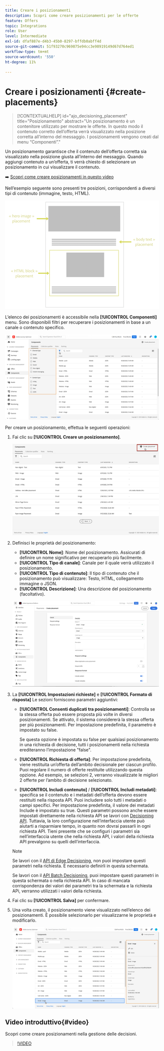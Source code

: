 ```yaml
---
title: Creare i posizionamenti
description: Scopri come creare posizionamenti per le offerte
feature: Offers
topic: Integrations
role: User
level: Intermediate
exl-id: dfaf887e-d4b3-45b0-8297-bffdb0abff4d
source-git-commit: 51f93270c969875e94cc3e98919149d67d764ed1
workflow-type: tm+mt
source-wordcount: '550'
ht-degree: 11%

---
```


# Creare i posizionamenti {#create-placements}

>[!CONTEXTUALHELP]
>id="ajo_decisioning_placement"
>title="Posizionamento"
>abstract="Un posizionamento è un contenitore utilizzato per mostrare le offerte. In questo modo il contenuto corretto dell’offerta verrà visualizzato nella posizione corretta all’interno del messaggio. I posizionamenti vengono creati dal menu “Componenti”."

Un posizionamento garantisce che il contenuto dell’offerta corretta sia visualizzato nella posizione giusta all’interno del messaggio. Quando aggiungi contenuto a un’offerta, ti verrà chiesto di selezionare un posizionamento in cui visualizzare il contenuto.

➡️ [Scopri come creare posizionamenti in questo video](#video)

Nell’esempio seguente sono presenti tre posizioni, corrispondenti a diversi tipi di contenuto (immagine, testo, HTML).

![](../assets/offers_placement_schema.png)

L’elenco dei posizionamenti è accessibile nella **[!UICONTROL Componenti]** menu. Sono disponibili filtri per recuperare i posizionamenti in base a un canale o contenuto specifico.

![](../assets/placements_filter.png)

Per creare un posizionamento, effettua le seguenti operazioni:

1. Fai clic su **[!UICONTROL Creare un posizionamento]**.

   ![](../assets/offers_placement_creation.png)

1. Definisci le proprietà del posizionamento:

   * **[!UICONTROL Nome]**: Nome del posizionamento. Assicurati di definire un nome significativo per recuperarlo più facilmente.
   * **[!UICONTROL Tipo di canale]**: Canale per il quale verrà utilizzato il posizionamento.
   * **[!UICONTROL Tipo di contenuto]**: Il tipo di contenuto che il posizionamento può visualizzare: Testo, HTML, collegamento immagine o JSON.
   * **[!UICONTROL Descrizione]**: Una descrizione del posizionamento (facoltativo).

   ![](../assets/offers_placement_creation_properties.png)


1. La **[!UICONTROL Impostazioni richieste]** e **[!UICONTROL Formato di risposta]** Le sezioni forniscono parametri aggiuntivi:

   * **[!UICONTROL Consenti duplicati tra posizionamenti]**: Controlla se la stessa offerta può essere proposta più volte in diversi posizionamenti. Se attivato, il sistema considererà la stessa offerta per più posizionamenti. Per impostazione predefinita, il parametro è impostato su false.

      Se questa opzione è impostata su false per qualsiasi posizionamento in una richiesta di decisione, tutti i posizionamenti nella richiesta erediteranno l’impostazione &quot;false&quot;.

   * **[!UICONTROL Richiesta di offerta]**: Per impostazione predefinita, viene restituita un’offerta dell’ambito decisionale per ciascun profilo. Puoi regolare il numero di offerte restituite utilizzando questa opzione. Ad esempio, se selezioni 2, verranno visualizzate le migliori 2 offerte per l’ambito di decisione selezionato.

   * **[!UICONTROL Includi contenuto]** / **[!UICONTROL Includi metadati]**: specifica se il contenuto e i metadati dell’offerta devono essere restituiti nella risposta API. Puoi includere solo tutti i metadati o campi specifici. Per impostazione predefinita, il valore dei metadati Include è impostato su true.
   Questi parametri possono anche essere impostati direttamente nella richiesta API se lavori con [Decisioning API](https://experienceleague.adobe.com/docs/journey-optimizer/using/offer-decisioning/api-reference/offer-delivery-api/decisioning-api.html). Tuttavia, la loro configurazione nell’interfaccia utente può aiutarti a risparmiare tempo, in quanto non dovrai passarli in ogni richiesta API. Tieni presente che se configuri i parametri sia nell’interfaccia utente che nella richiesta API, i valori della richiesta API prevalgono su quelli dell’interfaccia.

   >[!NOTE]
   >
   >Se lavori con il [API di Edge Decisioning](https://experienceleague.adobe.com/docs/journey-optimizer/using/offer-decisioning/api-reference/offer-delivery-api/edge-decisioning-api.html?), non puoi impostare questi parametri nella richiesta. È necessario definirli in questa schermata.
   >
   >Se lavori con il [API Batch Decisioning](../api-reference/offer-delivery-api/batch-decisioning-api.md), puoi impostare questi parametri in questa schermata o nella richiesta API. In caso di mancata corrispondenza dei valori dei parametri tra la schermata e la richiesta APi, verranno utilizzati i valori della richiesta.

1. Fai clic su **[!UICONTROL Salva]** per confermare.

1. Una volta creato, il posizionamento viene visualizzato nell’elenco dei posizionamenti. È possibile selezionarlo per visualizzarne le proprietà e modificarlo.

   ![](../assets/placement_created.png)

## Video introduttivo{#video}

Scopri come creare posizionamenti nella gestione delle decisioni.

>[!VIDEO](https://video.tv.adobe.com/v/329372?quality=12)

